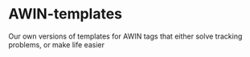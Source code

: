 # AWIN-templates
Our own versions of templates for AWIN tags that either solve tracking problems, or make life easier
